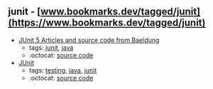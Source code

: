 junit - [www.bookmarks.dev/tagged/junit](https://www.bookmarks.dev/tagged/junit)
---
* [JUnit 5 Articles and source code from Baeldung](https://github.com/eugenp/tutorials/tree/master/testing-modules/junit-5)
    * tags: [junit](../tagged/junit.md), [java](../tagged/java.md)
    * :octocat: [source code](https://github.com/eugenp/tutorials/tree/master/testing-modules/junit-5)
* [JUnit](http://junit.org/)
    * tags: [testing](../tagged/testing.md), [java](../tagged/java.md), [junit](../tagged/junit.md)
    * :octocat: [source code](https://github.com/junit-team/junit4)
